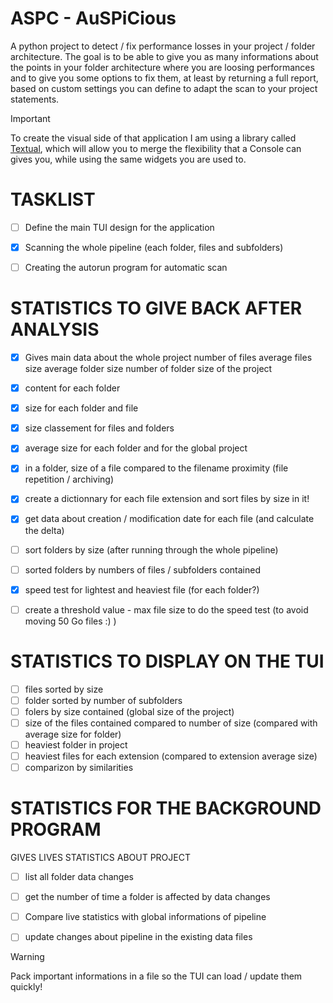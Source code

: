 # ASPC - AuSPiCious

A python project to detect / fix performance losses in your project / folder architecture.
The goal is to be able to give you as many informations about the points in your
folder architecture where you are loosing performances and to give you some options
to fix them, at least by returning a full report, based on custom settings you can define
to adapt the scan to your project statements.


> [!IMPORTANT]
> To create the visual side of that application I am using a library
called [Textual](https://textual.textualize.io/), which will allow you to merge the flexibility that a Console can
gives you, while using the same widgets you are used to.


# TASKLIST
- [ ] Define the main TUI design for the application
- [x] Scanning the whole pipeline (each folder, files and subfolders)
- [ ] Creating the autorun program for automatic scan


# STATISTICS TO GIVE BACK AFTER ANALYSIS
- [x] Gives main data about the whole project
	number of files
	average files size
	average folder size
	number of folder
	size of the project
	
- [x] content for each folder
- [x] size for each folder and file
- [x] size classement for files and folders 
- [x] average size for each folder and for the global project
- [x] in a folder, size of a file compared to the filename proximity (file repetition / archiving)
- [x] create a dictionnary for each file extension and sort files by size in it!

- [x] get data about creation / modification date for each file (and calculate the delta)
- [ ] sort folders by size (after running through the whole pipeline)
- [ ] sorted folders by numbers of files / subfolders contained

- [x] speed test for lightest and heaviest file (for each folder?)
- [ ] create a threshold value - max file size to do the speed test (to avoid moving 50 Go files :) )



# STATISTICS TO DISPLAY ON THE TUI
- [ ] files sorted by size
- [ ] folder sorted by number of subfolders
- [ ] folers by size contained (global size of the project)
- [ ] size of the files contained compared to number of size (compared with average size for folder)
- [ ] heaviest folder in project
- [ ] heaviest files for each extension (compared to extension average size)
- [ ] comparizon by similarities

# STATISTICS FOR THE BACKGROUND PROGRAM
GIVES LIVES STATISTICS ABOUT PROJECT
- [ ] list all folder data changes
- [ ] get the number of time a folder is affected by data changes
- [ ] Compare live statistics with global informations of pipeline
- [ ] update changes about pipeline in the existing data files


> [!WARNING]
> Pack important informations in a file so the TUI can load / update them quickly!